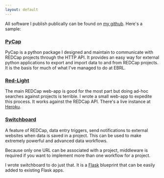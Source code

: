 ```yaml
---
layout: default
---
```


All software I publish publically can be found on [my github](https://github.com/sburns). Here's a sample:

### [PyCap](http://sburns.github.io/PyCap)

PyCap is a python package I designed and maintain to communicate with REDCap projects through the HTTP API. It provides an easy way for external python applications to export and import data to and from REDCap projects. It is the basis for much of what I've managed to do at EBRL.

### [Red-Light](http://github.com/sburns/red-light)

The main REDCap web-app is good for the most part but doing ad-hoc searches against projects is terrible. I wrote a small web-app to expedite this process. It works against the REDCap API. There's a live instance at [Heroku](https://red-light.herokuapp.com).

### [Switchboard](https://github.com/sburns/switchboard)

A feature of REDCap, data entry triggers, send notifications to external websites when data is saved in a project. This can be used to make extremely powerful and advanced data workflows.

Because only one URL can be associated with a project, middleware is required if you want to implement more than one workflow for a project.

I wrote switchboard to do just that. It is a [Flask](http://flask.pocoo.org) blueprint that can be easily added to existing Flask apps.